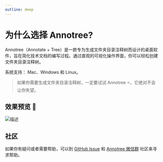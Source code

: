 ```yaml
---
outline: deep
---
```


# 为什么选择 Annotree?

Annotree（Annotate + Tree）是一款专为生成文件夹目录注释树而设计的桌面软件，旨在简化技术文档的编写过程。通过直观的可视化操作界面，你可以轻松创建文件夹目录注释树。

系统支持： Mac、Windows 和 Linux。

> 如果你需要生成文件夹目录注释树，一定要试试 Annotree ⭐️，它绝对不会让你失望。

## 效果预览 🎉

![描述](/demo.gif)

## 社区

如果你有疑问或者需要帮助，可以到 [GitHub Issue](https://github.com/itchaox/annotree/issues) 和 [Annotree 微信群](/feedback.md) 社区来寻求帮助。
